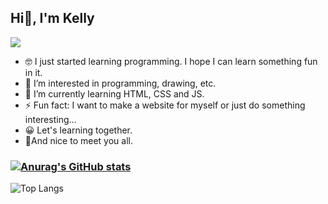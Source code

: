 ## Hi👋, I'm Kelly 
![](https://komarev.com/ghpvc/?username=Kelly-Ls)

- 🤓 I just started learning programming.
I hope I can learn something fun in it.
- 👀 I’m interested in programming, drawing, etc.
- 🌱 I’m currently learning HTML, CSS and JS.
- ⚡ Fun fact: I want to make a website for myself or just do something interesting...
- 😀 Let's learning together.
- 🤝And nice to meet you all.
  

### [![Anurag's GitHub stats](https://github-readme-stats.vercel.app/api?username=Kelly-Ls)](https://github.com/anuraghazra/github-readme-stats)
 ![Top Langs](https://github-readme-stats.vercel.app/api/top-langs/?username=Kelly-Ls) 
